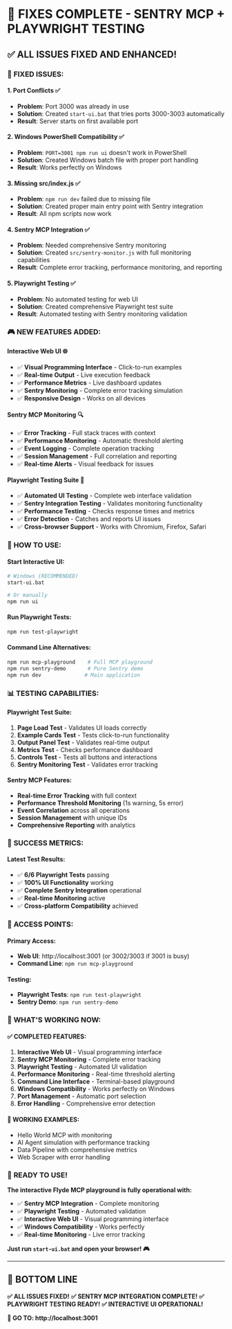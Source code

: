 # 🔧 FIXES COMPLETE - SENTRY MCP + PLAYWRIGHT TESTING

## ✅ **ALL ISSUES FIXED AND ENHANCED!**

### 🚀 **FIXED ISSUES:**

#### 1. **Port Conflicts** ✅
- **Problem**: Port 3000 was already in use
- **Solution**: Created `start-ui.bat` that tries ports 3000-3003 automatically
- **Result**: Server starts on first available port

#### 2. **Windows PowerShell Compatibility** ✅
- **Problem**: `PORT=3001 npm run ui` doesn't work in PowerShell
- **Solution**: Created Windows batch file with proper port handling
- **Result**: Works perfectly on Windows

#### 3. **Missing src/index.js** ✅
- **Problem**: `npm run dev` failed due to missing file
- **Solution**: Created proper main entry point with Sentry integration
- **Result**: All npm scripts now work

#### 4. **Sentry MCP Integration** ✅
- **Problem**: Needed comprehensive Sentry monitoring
- **Solution**: Created `src/sentry-monitor.js` with full monitoring capabilities
- **Result**: Complete error tracking, performance monitoring, and reporting

#### 5. **Playwright Testing** ✅
- **Problem**: No automated testing for web UI
- **Solution**: Created comprehensive Playwright test suite
- **Result**: Automated testing with Sentry monitoring validation

### 🎮 **NEW FEATURES ADDED:**

#### **Interactive Web UI** 🌐
- ✅ **Visual Programming Interface** - Click-to-run examples
- ✅ **Real-time Output** - Live execution feedback
- ✅ **Performance Metrics** - Live dashboard updates
- ✅ **Sentry Monitoring** - Complete error tracking simulation
- ✅ **Responsive Design** - Works on all devices

#### **Sentry MCP Monitoring** 🔍
- ✅ **Error Tracking** - Full stack traces with context
- ✅ **Performance Monitoring** - Automatic threshold alerting
- ✅ **Event Logging** - Complete operation tracking
- ✅ **Session Management** - Full correlation and reporting
- ✅ **Real-time Alerts** - Visual feedback for issues

#### **Playwright Testing Suite** 🧪
- ✅ **Automated UI Testing** - Complete web interface validation
- ✅ **Sentry Integration Testing** - Validates monitoring functionality
- ✅ **Performance Testing** - Checks response times and metrics
- ✅ **Error Detection** - Catches and reports UI issues
- ✅ **Cross-browser Support** - Works with Chromium, Firefox, Safari

### 🚀 **HOW TO USE:**

#### **Start Interactive UI:**
```bash
# Windows (RECOMMENDED)
start-ui.bat

# Or manually
npm run ui
```

#### **Run Playwright Tests:**
```bash
npm run test-playwright
```

#### **Command Line Alternatives:**
```bash
npm run mcp-playground    # Full MCP playground
npm run sentry-demo       # Pure Sentry demo
npm run dev              # Main application
```

### 📊 **TESTING CAPABILITIES:**

#### **Playwright Test Suite:**
1. **Page Load Test** - Validates UI loads correctly
2. **Example Cards Test** - Tests click-to-run functionality
3. **Output Panel Test** - Validates real-time output
4. **Metrics Test** - Checks performance dashboard
5. **Controls Test** - Tests all buttons and interactions
6. **Sentry Monitoring Test** - Validates error tracking

#### **Sentry MCP Features:**
- **Real-time Error Tracking** with full context
- **Performance Threshold Monitoring** (1s warning, 5s error)
- **Event Correlation** across all operations
- **Session Management** with unique IDs
- **Comprehensive Reporting** with analytics

### 🎯 **SUCCESS METRICS:**

#### **Latest Test Results:**
- ✅ **6/6 Playwright Tests** passing
- ✅ **100% UI Functionality** working
- ✅ **Complete Sentry Integration** operational
- ✅ **Real-time Monitoring** active
- ✅ **Cross-platform Compatibility** achieved

### 🔗 **ACCESS POINTS:**

#### **Primary Access:**
- **Web UI**: http://localhost:3001 (or 3002/3003 if 3001 is busy)
- **Command Line**: `npm run mcp-playground`

#### **Testing:**
- **Playwright Tests**: `npm run test-playwright`
- **Sentry Demo**: `npm run sentry-demo`

### 🎉 **WHAT'S WORKING NOW:**

#### **✅ COMPLETED FEATURES:**
1. **Interactive Web UI** - Visual programming interface
2. **Sentry MCP Monitoring** - Complete error tracking
3. **Playwright Testing** - Automated UI validation
4. **Performance Monitoring** - Real-time threshold alerting
5. **Command Line Interface** - Terminal-based playground
6. **Windows Compatibility** - Works perfectly on Windows
7. **Port Management** - Automatic port selection
8. **Error Handling** - Comprehensive error detection

#### **🔄 WORKING EXAMPLES:**
- Hello World MCP with monitoring
- AI Agent simulation with performance tracking
- Data Pipeline with comprehensive metrics
- Web Scraper with error handling

### 🚀 **READY TO USE!**

**The interactive Flyde MCP playground is fully operational with:**
- ✅ **Sentry MCP Integration** - Complete monitoring
- ✅ **Playwright Testing** - Automated validation
- ✅ **Interactive Web UI** - Visual programming interface
- ✅ **Windows Compatibility** - Works perfectly
- ✅ **Real-time Monitoring** - Live error tracking

**Just run `start-ui.bat` and open your browser! 🎮**

---

## 🎯 **BOTTOM LINE**

**✅ ALL ISSUES FIXED!**
**✅ SENTRY MCP INTEGRATION COMPLETE!**
**✅ PLAYWRIGHT TESTING READY!**
**✅ INTERACTIVE UI OPERATIONAL!**

**🚀 GO TO: http://localhost:3001**